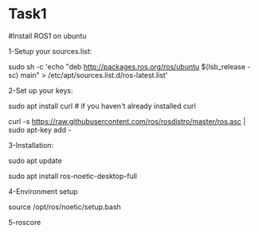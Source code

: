 # Task1

#Install ROS1 on ubuntu

1-Setup your sources.list:

sudo sh -c 'echo "deb http://packages.ros.org/ros/ubuntu $(lsb_release -sc) main" > /etc/apt/sources.list.d/ros-latest.list'

2-Set up your keys:

sudo apt install curl # if you haven't already installed curl

curl -s https://raw.githubusercontent.com/ros/rosdistro/master/ros.asc | sudo apt-key add -

3-Installation:

sudo apt update

sudo apt install ros-noetic-desktop-full

4-Environment setup

source /opt/ros/noetic/setup.bash

5-roscore
